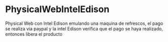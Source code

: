 # PhysicalWebIntelEdison
Physical Web con Intel Edison emulando una maquina de refrescos, el pago se realiza
via paypal y la intel Edison verifica que el pago se haya realizado, entonces libera
el producto

